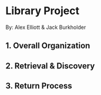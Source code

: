 # Library Project
By: Alex Elliott & Jack Burkholder

## 1. Overall Organization

## 2. Retrieval & Discovery

## 3. Return Process

